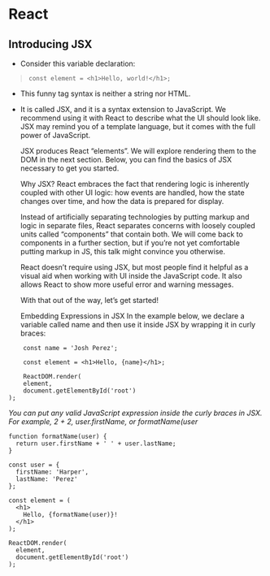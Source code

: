 # React
## Introducing JSX
- Consider this variable declaration:


> `const element = <h1>Hello, world!</h1>;`

- This funny tag syntax is neither a string nor HTML.

- It is called JSX, and it is a syntax extension to JavaScript. We recommend using it with React to describe what the UI should look like. JSX may remind you of a template language, but it comes with the full power of JavaScript.

    JSX produces React “elements”. We will explore rendering them to the DOM in the next section. Below, you can find the basics of JSX necessary to get you started.

    Why JSX?
    React embraces the fact that rendering logic is inherently coupled with other UI logic: how events are handled, how the state changes over time, and how the data is prepared for display.

    Instead of artificially separating technologies by putting markup and logic in separate files, React separates concerns with loosely coupled units called “components” that contain both. We will come back to components in a further section, but if you’re not yet comfortable putting markup in JS, this talk might convince you otherwise.

    React doesn’t require using JSX, but most people find it helpful as a visual aid when working with UI inside the JavaScript code. It also allows React to show more useful error and warning messages.

    With that out of the way, let’s get started!

    Embedding Expressions in JSX
    In the example below, we declare a variable called name and then use it inside JSX by wrapping it in curly braces:
```
    const name = 'Josh Perez';

    const element = <h1>Hello, {name}</h1>;

    ReactDOM.render(
    element,
    document.getElementById('root')
);

```
*You can put any valid JavaScript expression inside the curly braces in JSX. For example, 2 + 2, user.firstName, or formatName(user*
```
function formatName(user) {
  return user.firstName + ' ' + user.lastName;
}

const user = {
  firstName: 'Harper',
  lastName: 'Perez'
};

const element = (
  <h1>
    Hello, {formatName(user)}!
  </h1>
);

ReactDOM.render(
  element,
  document.getElementById('root')
);
```